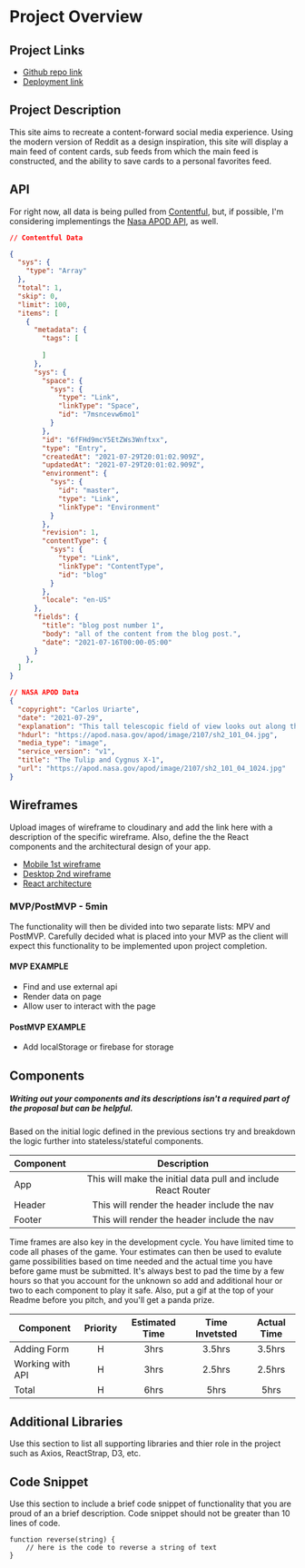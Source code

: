 # Project Overview

## Project Links

- [Github repo link](https://github.com/davidvdev/dummy-website)
- [Deployment link](https://dummy-website-opal.vercel.app/)

## Project Description

This site aims to recreate a content-forward social media experience. Using the modern version of Reddit as a design inspiration, this site will display a main feed of content cards, sub feeds from which the main feed is constructed, and the ability to save cards to a personal favorites feed.

## API

For right now, all data is being pulled from [Contentful](https://www.contentful.com/developers/docs/references/content-delivery-api/), but, if possible, I'm considering implementings the [Nasa APOD API](https://api.nasa.gov/), as well.  


```json
// Contentful Data

{
  "sys": {
    "type": "Array"
  },
  "total": 1,
  "skip": 0,
  "limit": 100,
  "items": [
    {
      "metadata": {
        "tags": [
          
        ]
      },
      "sys": {
        "space": {
          "sys": {
            "type": "Link",
            "linkType": "Space",
            "id": "7msncevw6mo1"
          }
        },
        "id": "6fFHd9mcY5EtZWs3Wnftxx",
        "type": "Entry",
        "createdAt": "2021-07-29T20:01:02.909Z",
        "updatedAt": "2021-07-29T20:01:02.909Z",
        "environment": {
          "sys": {
            "id": "master",
            "type": "Link",
            "linkType": "Environment"
          }
        },
        "revision": 1,
        "contentType": {
          "sys": {
            "type": "Link",
            "linkType": "ContentType",
            "id": "blog"
          }
        },
        "locale": "en-US"
      },
      "fields": {
        "title": "blog post number 1",
        "body": "all of the content from the blog post.",
        "date": "2021-07-16T00:00-05:00"
      }
    },
  ]
}

// NASA APOD Data
{
  "copyright": "Carlos Uriarte",
  "date": "2021-07-29",
  "explanation": "This tall telescopic field of view looks out along the plane of our Milky Way Galaxy toward the nebula rich constellation Cygnus the Swan.",
  "hdurl": "https://apod.nasa.gov/apod/image/2107/sh2_101_04.jpg",
  "media_type": "image",
  "service_version": "v1",
  "title": "The Tulip and Cygnus X-1",
  "url": "https://apod.nasa.gov/apod/image/2107/sh2_101_04_1024.jpg"
}
```


## Wireframes

Upload images of wireframe to cloudinary and add the link here with a description of the specific wireframe. Also, define the the React components and the architectural design of your app.

- [Mobile 1st wireframe](https://i.imgur.com/hEmgKQg.jpg)
- [Desktop 2nd wireframe](https://i.imgur.com/ZVdagQy.jpg)
- [React architecture](https://i.imgur.com/ATEyVmA.jpg)


### MVP/PostMVP - 5min

The functionality will then be divided into two separate lists: MPV and PostMVP.  Carefully decided what is placed into your MVP as the client will expect this functionality to be implemented upon project completion.  

#### MVP EXAMPLE
- Find and use external api 
- Render data on page 
- Allow user to interact with the page

#### PostMVP EXAMPLE

- Add localStorage or firebase for storage

## Components
##### Writing out your components and its descriptions isn't a required part of the proposal but can be helpful.

Based on the initial logic defined in the previous sections try and breakdown the logic further into stateless/stateful components. 

| Component | Description | 
| --- | :---: |  
| App | This will make the initial data pull and include React Router| 
| Header | This will render the header include the nav | 
| Footer | This will render the header include the nav | 


Time frames are also key in the development cycle.  You have limited time to code all phases of the game.  Your estimates can then be used to evalute game possibilities based on time needed and the actual time you have before game must be submitted. It's always best to pad the time by a few hours so that you account for the unknown so add and additional hour or two to each component to play it safe. Also, put a gif at the top of your Readme before you pitch, and you'll get a panda prize.

| Component | Priority | Estimated Time | Time Invetsted | Actual Time |
| --- | :---: |  :---: | :---: | :---: |
| Adding Form | H | 3hrs| 3.5hrs | 3.5hrs |
| Working with API | H | 3hrs| 2.5hrs | 2.5hrs |
| Total | H | 6hrs| 5hrs | 5hrs |

## Additional Libraries
 Use this section to list all supporting libraries and thier role in the project such as Axios, ReactStrap, D3, etc. 

## Code Snippet

Use this section to include a brief code snippet of functionality that you are proud of an a brief description.  Code snippet should not be greater than 10 lines of code. 

```
function reverse(string) {
	// here is the code to reverse a string of text
}
```
